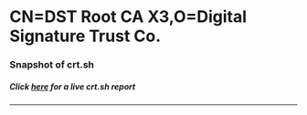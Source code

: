 # CN=DST Root CA X3,O=Digital Signature Trust Co.
### Snapshot of crt.sh
##### Click [here](https://crt.sh/?serial=FB798B9AECE1D20840FC19764F7F2127) for a live crt.sh report

---
